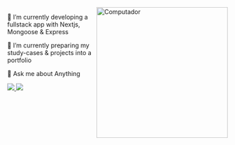 <img src="https://scalexcloud.com/wp-content/uploads/2020/12/Custom-Software-Development-1-500x400.png" min-width="300px" max-width="300px" width="300px" align="right" alt="Computador">



<p align="left"> 
 🔭 I’m currently developing a fullstack app with Nextjs, Mongoose & Express
</p>


<p align="left"> 
 🌱 I’m currently preparing my study-cases & projects into a portfolio
</p>

<p align="left"> 
💬 Ask me about Anything
</p>

<p align="left">
  <a href="https://twitter.com/alioshr_" alt="Twitter">
    <img src="https://img.shields.io/badge/-Twitter-1C1C1C?style=for-the-badge&logo=Twitter&logoColor=00FFFF&link=https://twitter.com/alioshr_"/>
  </a>
  
  <a href="https://www.linkedin.com/in/aliosh-romano/" alt="Linkedin">
    <img src="https://img.shields.io/badge/-Linkedin-1C1C1C?style=for-the-badge&logo=Linkedin&logoColor=00FFFF&link=https://www.linkedin.com/in/aliosh-romano/"/>
  </a>
</p>
